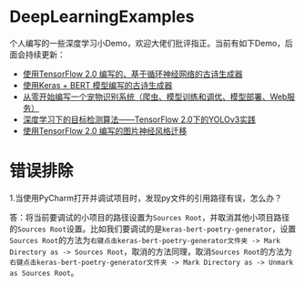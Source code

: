 # DeepLearningExamples

个人编写的一些深度学习小Demo，欢迎大佬们批评指正。当前有如下Demo，后面会持续更新：

- [使用TensorFlow 2.0 编写的、基于循环神经网络的古诗生成器](https://github.com/AaronJny/DeepLearningSamples/tree/master/tf2-rnn-poetry-generator)
- [使用Keras + BERT 模型编写的古诗生成器](https://github.com/AaronJny/DeepLearningSamples/tree/master/keras-bert-poetry-generator)
- [从零开始编写一个宠物识别系统（爬虫、模型训练和调优、模型部署、Web服务）](https://github.com/AaronJny/pets_classifer)
- [深度学习下的目标检测算法——TensorFlow 2.0下的YOLOv3实践](https://github.com/AaronJny/tf2-keras-yolo3)
- [使用TensorFlow 2.0 编写的图片神经风格迁移](https://github.com/AaronJny/DeepLearningSamples/tree/master/tf2-neural-style-transfer)


# 错误排除

1.当使用PyCharm打开并调试项目时，发现py文件的引用路径有误，怎么办？

答：将当前要调试的小项目的路径设置为`Sources Root`，并取消其他小项目路径的`Sources Root`设置。比如我们要调试的是`keras-bert-poetry-generator`，设置`Sources Root`的方法为`右键点击keras-bert-poetry-generator文件夹 -> Mark Directory as -> Sources Root`，取消的方法同理，取消`Sources Root`的方法为`右键点击keras-bert-poetry-generator文件夹 -> Mark Directory as -> Unmark as Sources Root`。